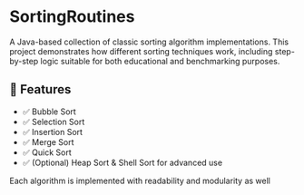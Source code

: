    # SortingRoutines 

A Java-based collection of classic sorting algorithm implementations. This project demonstrates how different sorting techniques work, including step-by-step logic suitable for both educational and benchmarking purposes.

## 🚀 Features    
   
- ✅ Bubble Sort  
- ✅ Selection Sort   
- ✅ Insertion Sort       
- ✅ Merge Sort          
- ✅ Quick Sort   
- ✅ (Optional) Heap Sort & Shell Sort for advanced use     
      
Each algorithm is implemented with readability and modularity as well           
        
   
        
      
       
    
     
     
  
   
 
